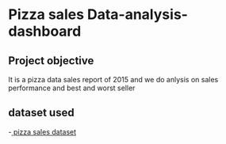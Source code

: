 # Pizza sales Data-analysis-dashboard
## Project objective
It is a pizza data sales report of 2015 and we do anlysis on sales performance and best and worst seller
## dataset used
-<a href="https://github.com/HARSHNIMBALKAR/Data-analysis-dashboard/blob/main/pizza_sales.csv"> pizza sales dataset </a>
